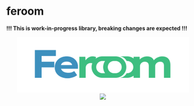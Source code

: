 # feroom

**!!! This is work-in-progress library, breaking changes are expected !!!**

<p align="center">
<img src="../../feroom-logo.png" width="450px"><br>
<a  href="https://github.com/feroomjs/feroomjs/blob/main/LICENSE">
    <img src="https://img.shields.io/badge/License-MIT-green?style=for-the-badge" />
</a>
</p>

